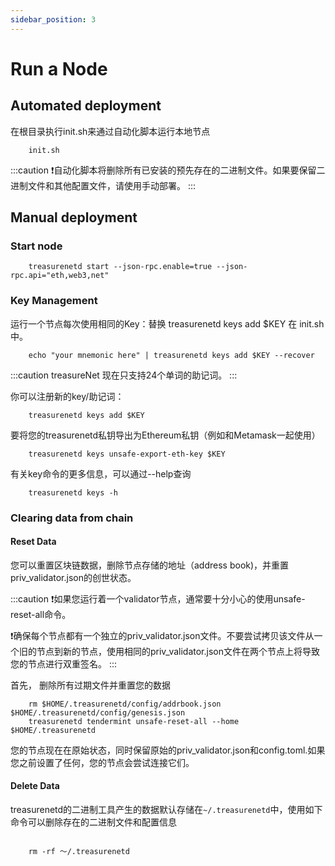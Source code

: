 ```yaml
---
sidebar_position: 3
---
```


# Run a Node

## Automated deployment

在根目录执行init.sh来通过自动化脚本运行本地节点

```shell
    init.sh
```

:::caution
  ❗️自动化脚本将删除所有已安装的预先存在的二进制文件。如果要保留二进制文件和其他配置文件，请使用手动部署。
:::



## Manual deployment

### Start node

```shell
    treasurenetd start --json-rpc.enable=true --json-rpc.api="eth,web3,net"
```

### Key Management

运行一个节点每次使用相同的Key：替换 treasurenetd keys add $KEY 在 init.sh中。

```shell
    echo "your mnemonic here" | treasurenetd keys add $KEY --recover
```
:::caution
   treasureNet 现在只支持24个单词的助记词。
:::


你可以注册新的key/助记词：

```shell
    treasurenetd keys add $KEY
```
要将您的treasurenetd私钥导出为Ethereum私钥（例如和Metamask一起使用）

```shell
    treasurenetd keys unsafe-export-eth-key $KEY

```

有关key命令的更多信息，可以通过--help查询
```shell
    treasurenetd keys -h
```

### Clearing data from chain

#### Reset Data

您可以重置区块链数据，删除节点存储的地址（address book)，并重置priv_validator.json的创世状态。

:::caution
  ❗️如果您运行着一个validator节点，通常要十分小心的使用unsafe-reset-all命令。
   
  ❗️确保每个节点都有一个独立的priv_validator.json文件。不要尝试拷贝该文件从一个旧的节点到新的节点，使用相同的priv_validator.json文件在两个节点上将导致您的节点进行双重签名。
:::

首先， 删除所有过期文件并重置您的数据

```shell
    rm $HOME/.treasurenetd/config/addrbook.json $HOME/.treasurenetd/config/genesis.json
    treasurenetd tendermint unsafe-reset-all --home $HOME/.treasurenetd
```

您的节点现在在原始状态，同时保留原始的priv_validator.json和config.toml.如果您之前设置了任何，您的节点会尝试连接它们。

#### Delete Data

treasurenetd的二进制工具产生的数据默认存储在```~/.treasurenetd```中，使用如下命令可以删除存在的二进制文件和配置信息

```shell

    rm -rf ～/.treasurenetd

```
